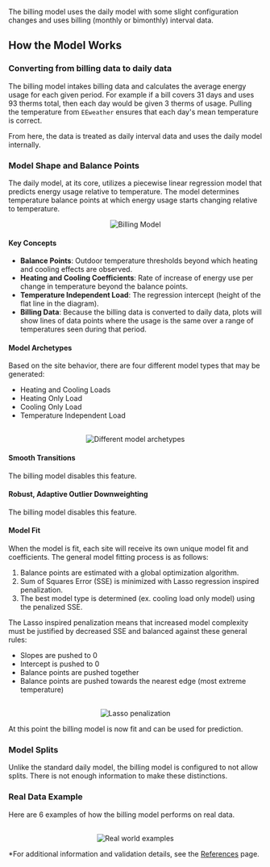 The billing model uses the daily model with some slight configuration changes and uses billing (monthly or bimonthly) interval data.

## How the Model Works

### Converting from billing data to daily data

The billing model intakes billing data and calculates the average energy usage for each given period. For example if a bill covers 31 days and uses 93 therms total, then each day would be given 3 therms of usage. Pulling the temperature from `EEweather` ensures that each day's mean temperature is correct.

From here, the data is treated as daily interval data and uses the daily model internally.

### Model Shape and Balance Points

The daily model, at its core, utilizes a piecewise linear regression model that predicts energy usage relative to temperature. The model determines temperature balance points at which energy usage starts changing relative to temperature.

<div style="text-align: center">
    <img src="/../../../images/eemeter/billing_model/basic_model.png" alt="Billing Model">
</div>

#### Key Concepts

- **Balance Points**: Outdoor temperature thresholds beyond which heating and cooling effects are observed.
- **Heating and Cooling Coefficients**: Rate of increase of energy use per change in temperature beyond the balance points.
- **Temperature Independent Load**: The regression intercept (height of the flat line in the diagram).
- **Billing Data**: Because the billing data is converted to daily data, plots will show lines of data points where the usage is the same over a range of temperatures seen during that period.

#### Model Archetypes

Based on the site behavior, there are four different model types that may be generated:
- Heating and Cooling Loads
- Heating Only Load
- Cooling Only Load
- Temperature Independent Load

<div style="text-align: center; margin-top: 30px">
    <img src="/../../../images/eemeter/common/model_archetypes.png" alt="Different model archetypes">
</div>

#### Smooth Transitions

The billing model disables this feature.

#### Robust, Adaptive Outlier Downweighting

The billing model disables this feature.

#### Model Fit

When the model is fit, each site will receive its own unique model fit and coefficients. The general model fitting process is as follows:

1. Balance points are estimated with a global optimization algorithm.
2. Sum of Squares Error (SSE) is minimized with Lasso regression inspired penalization.
3. The best model type is determined (ex. cooling load only model) using the penalized SSE.

The Lasso inspired penalization means that increased model complexity must be justified by decreased SSE and balanced against these general rules:

- Slopes are pushed to 0
- Intercept is pushed to 0
- Balance points are pushed together
- Balance points are pushed towards the nearest edge (most extreme temperature)

<div style="text-align: center; margin-top: 30px">
    <img src="/../../../images/eemeter/billing_model/lasso_penalization.png" alt="Lasso penalization">
</div>

At this point the billing model is now fit and can be used for prediction.

### Model Splits

Unlike the standard daily model, the billing model is configured to not allow splits. There is not enough information to make these distinctions.

### Real Data Example

Here are 6 examples of how the billing model performs on real data.

<div style="text-align: center; margin-top: 30px">
    <img src="/../../../images/eemeter/billing_model/real_examples.png" alt="Real world examples">
</div>

*For additional information and validation details, see the [References](/../documentation/eemeter/billing_model/references/) page.